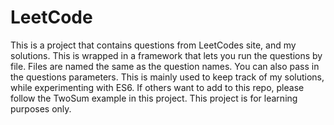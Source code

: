 # LeetCode
This is a project that contains questions from LeetCodes site, and my solutions. This is wrapped in a framework that lets you run the questions by file. Files are named the same as the question names. You can also pass in the questions parameters. This is mainly used to keep track of my solutions, while experimenting with ES6. If others want to add to this repo, please follow the TwoSum example in this project. This project is for learning purposes only.
